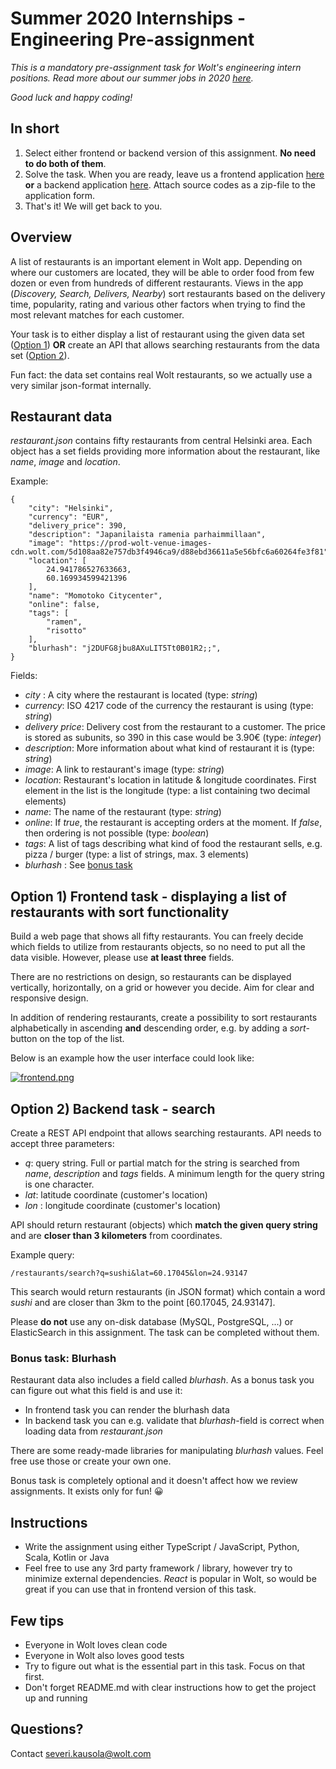# Summer 2020 Internships - Engineering Pre-assignment

_This is a mandatory pre-assignment task for Wolt's engineering intern positions. Read more about our summer jobs in 2020 [here](https://www.wolt.com)._

_Good luck and happy coding!_

## In short

1. Select either frontend or backend version of this assignment. **No need to do both of them**.
2. Solve the task. When you are ready, leave us a frontend application [here](https://jobs.lever.co/wolt/7fbb1572-6697-4e9d-b6ba-0e316ecb9cc1) **or** a backend application [here](https://jobs.lever.co/wolt/7d18a18f-1a28-48a6-ab69-a17327466675). Attach source codes as a zip-file to the application form.
3. That's it! We will get back to you.

## Overview

A list of restaurants is an important element in Wolt app. Depending on where our customers are located, they will be able to order food from few dozen or even from hundreds of different restaurants. Views in the app (_Discovery, Search, Delivers, Nearby_) sort restaurants based on the delivery time, popularity, rating and various other factors when trying to find the most relevant matches for each customer.  

Your task is to either display a list of restaurant using the given data set ([Option 1](#option1)) **OR** create an API that allows searching restaurants from the data set ([Option 2](#option2)).

Fun fact: the data set contains real Wolt restaurants, so we actually use a very similar json-format internally.

## Restaurant data

_restaurant.json_ contains fifty restaurants from central Helsinki area. Each object has a set fields providing more information about the restaurant, like _name_, _image_ and _location_. 

Example:

    {
        "city": "Helsinki",
        "currency": "EUR",
        "delivery_price": 390,
        "description": "Japanilaista ramenia parhaimmillaan",
        "image": "https://prod-wolt-venue-images-cdn.wolt.com/5d108aa82e757db3f4946ca9/d88ebd36611a5e56bfc6a60264fe3f81",
        "location": [
            24.941786527633663,
            60.169934599421396
        ],
        "name": "Momotoko Citycenter",
        "online": false,
        "tags": [
            "ramen",
            "risotto"
        ],
        "blurhash": "j2DUFG8jbu8AXuLIT5Tt0B01R2;;",
    }

Fields: 

- _city_ : A city where the restaurant is located (type: _string_)
- _currency_: ISO 4217 code of the currency the restaurant is using (type: _string_)
- _delivery price_: Delivery cost from the restaurant to a customer. The price is stored as subunits, so 390 in this case would be 3.90€ (type: _integer_)
- _description_: More information about what kind of restaurant it is (type: _string_)
- _image_: A link to restaurant's image (type: _string_)
- _location_: Restaurant's location in latitude & longitude coordinates. First element in the list is the longitude (type: a list containing two decimal elements)
- _name_: The name of the restaurant (type: _string_)
- _online_: If _true_, the restaurant is accepting orders at the moment. If _false_, then ordering is not possible (type: _boolean_)
- _tags_: A list of tags describing what kind of food the restaurant sells, e.g. pizza / burger (type: a list of strings, max.  3 elements)
- _blurhash_ : See [bonus task](#bonus)
<a name="option1"></a>
## Option 1) Frontend task - displaying a list of restaurants with sort functionality

Build a web page that shows all fifty restaurants. You can freely decide which fields to utilize from restaurants objects, so no need to put all the data visible. However, please use **at least three** fields.

There are no restrictions on design, so restaurants can be displayed vertically, horizontally, on a grid or however you decide. Aim for clear and responsive design.

In addition of rendering restaurants, create a possibility to sort restaurants alphabetically in ascending **and** descending order, e.g. by adding a _sort_-button on the top of the list.

Below is an example how the user interface could look like:

[![frontend.png](https://i.postimg.cc/0yHwwJkH/frontend.png)](https://postimg.cc/9DZ030qG)

<a name="option2"></a>
## Option 2) Backend task - search
Create a REST API endpoint that allows searching restaurants. API needs to accept three parameters:
- _q_: query string. Full or partial match for the string is searched from _name_, _description_ and _tags_ fields. A minimum length for the query string is one character.
- _lat_: latitude coordinate (customer's location)
- _lon_ : longitude coordinate (customer's location)

API should return restaurant (objects) which **match the given query string** and are **closer than 3 kilometers** from coordinates. 

Example query:

    /restaurants/search?q=sushi&lat=60.17045&lon=24.93147
    
This search would return restaurants (in JSON format) which contain a word _sushi_ and are closer than 3km to the point [60.17045, 24.93147]. 
    
Please **do not** use any on-disk database (MySQL, PostgreSQL, ...) or ElasticSearch in this assignment. The task can be completed without them.
    
### Bonus task: Blurhash
<a name="bonus"></a>
Restaurant data also includes a field called _blurhash_. As a bonus task you can figure out what this field is and use it: 
- In frontend task you can render the blurhash data
- In backend task you can e.g. validate that _blurhash_-field is correct when loading data from _restaurant.json_

There are some ready-made libraries for manipulating _blurhash_ values. Feel free use those or create your own one.

Bonus task is completely optional and it doesn't affect how we review assignments. It exists only for fun! 😀
    
## Instructions
- Write the assignment using either TypeScript / JavaScript, Python, Scala, Kotlin or Java
- Feel free to use any 3rd party framework / library, however try to minimize external dependencies. _React_ is popular in Wolt, so would be great if you can use that in frontend version of this task.

## Few tips
- Everyone in Wolt loves clean code
- Everyone in Wolt also loves good tests
- Try to figure out what is the essential part in this task. Focus on that first.
- Don't forget README.md with clear instructions how to get the project up and running

## Questions?

Contact severi.kausola@wolt.com


